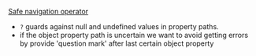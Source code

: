 [Safe navigation operator](https://angular.io/guide/template-expression-operators#the-safe-navigation-operator----and-null-property-paths)

* `?` guards against null and undefined values in property paths.
* if the object property path is uncertain we want to avoid getting errors by provide 'question mark' after last certain object property
